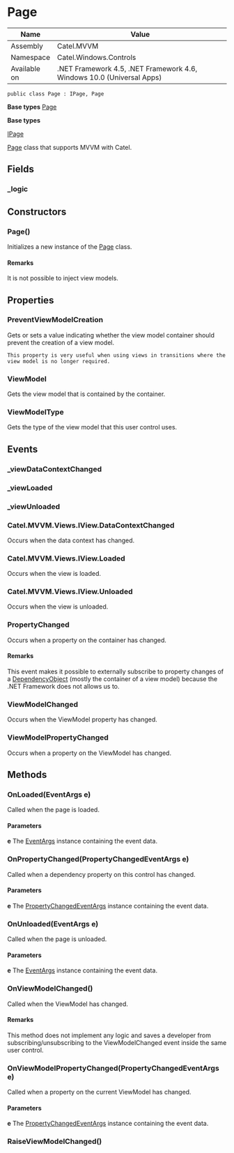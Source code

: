 

# Page

Name|Value
---|---
Assembly|Catel.MVVM
Namespace|Catel.Windows.Controls
Available on|.NET Framework 4.5, .NET Framework 4.6, Windows 10.0 (Universal Apps)

```
public class Page : IPage, Page
```

**Base types**
[Page]()

**Base types**

[IPage](/Catel.MVVM\Catel\MVVM\Views\IPage.md)


[Page](#) class that supports MVVM with Catel.



## Fields

### _logic

## Constructors

### Page()

Initializes a new instance of the [Page](#) class.

#### Remarks

It is not possible to inject view models.



## Properties

### PreventViewModelCreation

Gets or sets a value indicating whether the view model container should prevent the 
    creation of a view model.
    


    This property is very useful when using views in transitions where the view model is no longer required.



### ViewModel

Gets the view model that is contained by the container.



### ViewModelType

Gets the type of the view model that this user control uses.



## Events

### _viewDataContextChanged

### _viewLoaded

### _viewUnloaded

### Catel.MVVM.Views.IView.DataContextChanged

Occurs when the data context has changed.



### Catel.MVVM.Views.IView.Loaded

Occurs when the view is loaded.



### Catel.MVVM.Views.IView.Unloaded

Occurs when the view is unloaded.



### PropertyChanged

Occurs when a property on the container has changed.

#### Remarks

This event makes it possible to externally subscribe to property changes of a [DependencyObject](#)
    (mostly the container of a view model) because the .NET Framework does not allows us to.



### ViewModelChanged

Occurs when the ViewModel property has changed.



### ViewModelPropertyChanged

Occurs when a property on the ViewModel has changed.



## Methods

### OnLoaded(EventArgs e)

Called when the page is loaded.

#### Parameters

**e**
The [EventArgs](#) instance containing the event data.



### OnPropertyChanged(PropertyChangedEventArgs e)

Called when a dependency property on this control has changed.

#### Parameters

**e**
The [PropertyChangedEventArgs](#) instance containing the event data.



### OnUnloaded(EventArgs e)

Called when the page is unloaded.

#### Parameters

**e**
The [EventArgs](#) instance containing the event data.



### OnViewModelChanged()

Called when the ViewModel has changed.

#### Remarks

This method does not implement any logic and saves a developer from subscribing/unsubscribing
    to the ViewModelChanged event inside the same user control.



### OnViewModelPropertyChanged(PropertyChangedEventArgs e)

Called when a property on the current ViewModel has changed.

#### Parameters

**e**
The [PropertyChangedEventArgs](#) instance containing the event data.



### RaiseViewModelChanged()

